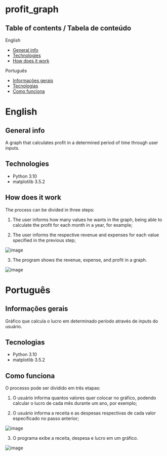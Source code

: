 # profit_graph

## Table of contents / Tabela de conteúdo

English
* [General info](#general-info)
* [Technologies](#technologies)
* [How does it work](#how-does-it-work)

Português
* [Informações gerais](#informações-gerais)
* [Tecnologias](#tecnologias)
* [Como funciona](#como-funciona)

# English

## General info

A graph that calculates profit in a determined period of time through user inputs.

## Technologies

- Python 3.10
- matplotlib 3.5.2

## How does it work

The process can be divided in three steps:

1) The user informs how many values he wants in the graph, being able to calculate the profit for each month in a year, for example;

2) The user informs the respective revenue and expenses for each value specified in the previous step;

![image](https://user-images.githubusercontent.com/56042071/184018762-e7f72f55-b7bd-4a67-9260-24e96b457471.png)

3) The program shows the revenue, expense, and profit in a graph.

![image](https://user-images.githubusercontent.com/56042071/184019011-64838e16-aa95-4839-a8ab-a4d29c33b838.png)



# Português

## Informações gerais

Gráfico que calcula o lucro em determinado período através de inputs do usuário.

## Tecnologias

- Python 3.10
- matplotlib 3.5.2

## Como funciona

O processo pode ser dividido em três etapas:

1) O usuário informa quantos valores quer colocar no gráfico, podendo calcular o lucro de cada mês durante um ano, por exemplo;

2) O usuário informa a receita e as despesas respectivas de cada valor especificado no passo anterior;

![image](https://user-images.githubusercontent.com/56042071/184018762-e7f72f55-b7bd-4a67-9260-24e96b457471.png)

3) O programa exibe a receita, despesa e lucro em um gráfico.

![image](https://user-images.githubusercontent.com/56042071/184019011-64838e16-aa95-4839-a8ab-a4d29c33b838.png)

